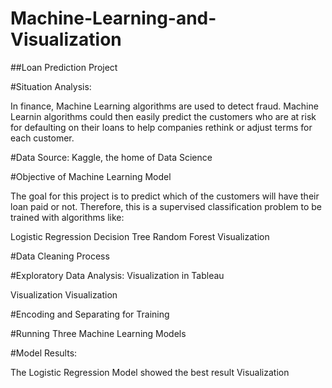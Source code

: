 # Machine-Learning-and-Visualization

##Loan Prediction Project

#Situation Analysis:

In finance, Machine Learning algorithms are used to detect fraud. Machine Learnin algorithms could then easily predict the customers who are at risk for defaulting on their loans to help companies rethink or adjust terms for each customer.

#Data Source: Kaggle, the home of Data Science

#Objective of Machine Learning Model

The goal for this project is to predict which of the customers will have their loan paid or not. Therefore, this is a supervised classification problem to be trained with algorithms like:

Logistic Regression
Decision Tree
Random Forest
Visualization

#Data Cleaning Process

#Exploratory Data Analysis: Visualization in Tableau

Visualization Visualization

#Encoding and Separating for Training

#Running Three Machine Learning Models

#Model Results:

The Logistic Regression Model showed the best result Visualization

